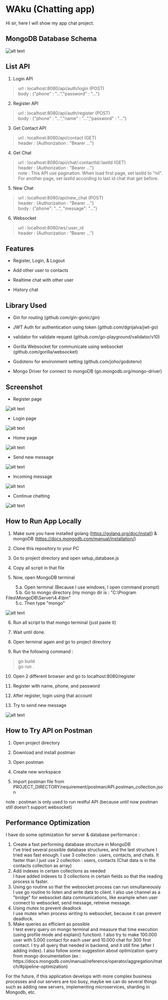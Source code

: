 
  

# WAku (Chatting app)

  

Hi sir, here I will show my app chat project.

  

## MongoDB Database Schema

![alt text](https://raw.githubusercontent.com/ricky7171/test_wa_backend/master/requirement/database/schema.png)

  

## List API

1. Login API

> url : localhost:8080/api/auth/login (POST) <br>
> body : {"phone" : "...","password" : "..."}
  

2. Register API

> url : localhost:8080/api/auth/register (POST) <br>
> body : {"phone" : "...","name" : "...","password" : "..."}
  

3. Get Contact API

> url : localhost:8080/api/contact (GET) <br>
> header : {Authorization : "Bearer ..."}
  

4. Get Chat

>url : localhost:8080/api/chat/:contactId/:lastId (GET) <br>
> header : {Authorization : "Bearer ..."} <br>
> note : This API use pagination. When load first page, set lastId to "nil". For another page, set lastId according to last id chat that get before.

  

5. New Chat

 > url : localhost:8080/api/new_chat (POST) <br>
>header : {Authorization : "Bearer ..."} <br>
>body : {"phone": "...", "message": "..."} 


6. Websocket


>url : localhost:8080/ws/:user_id <br>
>header : {Authorization : “Bearer …”} 

  
  

## Features

  

- Register, Login, & Logout

- Add other user to contacts

- Realtime chat with other user

- History chat

  

## Library Used

- Gin for routing (github.com/gin-gonic/gin)

- JWT Auth for authentication using token (github.com/dgrijalva/jwt-go)

- validator for validate request (github.com/go-playground/validator/v10)

- Gorilla Websocket for communicate using websocket (github.com/gorilla/websocket)

- Godotenv for environment setting (github.com/joho/godotenv)

- Mongo Driver for connect to mongoDB (go.mongodb.org/mongo-driver)

  

## Screenshot

- Register page

![alt text](https://github.com/ricky7171/test_wa_backend/blob/master/requirement/screenshot/register.png?raw=true)

- Login page

![alt text](https://github.com/ricky7171/test_wa_backend/blob/master/requirement/screenshot/login.png?raw=true)

- Home page

![alt text](https://github.com/ricky7171/test_wa_backend/blob/master/requirement/screenshot/home.png?raw=true)

- Send new message

![alt text](https://github.com/ricky7171/test_wa_backend/blob/master/requirement/screenshot/send%20new%20message.png?raw=true)

- Incoming message

![alt text](https://github.com/ricky7171/test_wa_backend/blob/master/requirement/screenshot/first%20incoming%20message.png?raw=true)

- Continue chatting

![alt text](https://github.com/ricky7171/test_wa_backend/blob/master/requirement/screenshot/continue%20chatting.png?raw=true)

## How to Run App Locally

1. Make sure you have installed golang (https://golang.org/doc/install) & mongoDB (https://docs.mongodb.com/manual/installation/)

2. Clone this repository to your PC

3. Go to project directory and open setup_database.js

4. Copy all script in that file

5. Now, open MongoDB terminal

&nbsp; &nbsp; &nbsp; &nbsp; 5.a. Open terminal (Because I use windows, I open command prompt) <br>
&nbsp; &nbsp; &nbsp; &nbsp; 5.b. Go to mongo directory (my mongo dir is : "C:\Program Files\MongoDB\Server\4.4\bin" <br>
&nbsp; &nbsp; &nbsp; &nbsp; 5.c. Then type "mongo"

![alt text](https://github.com/ricky7171/test_wa_backend/blob/master/requirement/screenshot/open%20mongo.png?raw=true)

6. Run all script to that mongo terminal (just paste it)

7. Wait until done.

8. Open terminal again and go to project directory

9. Run the following command :

>go build <br>
>go run .

10. Open 2 different browser and go to localhost:8080/register

11. Register with name, phone, and password

12. After register, login using that account

13. Try to send new message

![alt text](https://github.com/ricky7171/test_wa_backend/blob/master/requirement/screenshot/send%20new%20message.png?raw=true)

  

## How to Try API on Postman

1. Open project directory

2. Download and install postman

3. Open postman

4. Create new workspace

5. Import postman file from PROJECT_DIRECTORY/requirement/postman/API.postman_collection.json

  

note : postman is only used to run restful API (because until now postman still doesn't support websocket)

  

## Performance Optimization

I have do some optimization for server & database performance :
<ol>
  <li>
Create a fast performing database structure in MongoDB <br>
 I've tried several possible database structures, and the last structure I tried was fast enough. I use 3 collection : users, contacts, and chats. It faster than I just use 2 collection : users, contacts (Chat data is in the contacts collection as array)  
  </li>
  <li>
Add indexes in certain collections as needed <br>
 I have added indexes to 3 collections in certain fields so that the reading process is faster.
  </li>
  <li>
Using go routine so that the websocket process can run simultaneously <br>
 I use go routine to listen and write data to client. I also use channel as a "bridge" for websocket data communications, like example when user connect to websocket, send message, retreive message.
  </li>
  <li>
Using mutex to prevent deadlock <br>
I use mutex when process writing to websocket, because it can prevent deadlock.
  </li>
  <li>
Make queries as efficient as possible <br>
I test every query on mongo terminal and measure that time execution (using profile mode and explain() function). I also try to make 100.000 user with 5.000 contact for each user and 10.000 chat for 300 first contact. I try all query that needed in backend, and it still fine (after I adding index). I also follow some suggestion about optimization query from mongo documentation (ex : https://docs.mongodb.com/manual/reference/operator/aggregation/match/#pipeline-optimization)
  </li>
</ol>

  
  

For the future, if this application develops with more complex business processes and our servers are too busy, maybe we can do several things such as adding new servers, implementing microservices, sharding in Mongodb, etc.